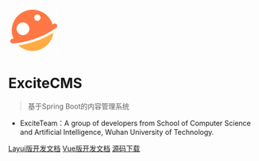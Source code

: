 <!-- _coverpage.md 封面 -->

![logo](/static/images/logo.png)

# ExciteCMS <small></small>

> 基于Spring Boot的内容管理系统

- ExciteTeam：A group of developers from School of Computer Science and Artificial Intelligence, Wuhan University of Technology.

[Layui版开发文档](/docs/v1/)
[Vue版开发文档](/docs/v2/)
[源码下载](https://gitee.com/ExciteTeam)
